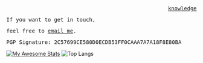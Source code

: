 <p align="right">
  <samp>
    <a href="https://www.startpage.com//">knowledge</a>
  </samp>
</p>

<p align="Left">
  <samp>
  If you want to get in touch,
  </samp>
</p>

<p align="Left">
  <samp>
  feel free to <a href="mailto:kwxynv@tuta.io">email me</a>.
  </samp>
</p>

<p align="Left">
  <samp>
    PGP Signature: 2C57699CE580D0ECDB53FF0CAAA7A7A18F8E80BA
  </samp>

[![My Awesome Stats](https://awesome-github-stats.azurewebsites.net/user-stats/KWXYNV?cardType=github&theme=dark&showIcons=false&preferLogin=false&hide_border=true&count_private=true&hide=prs,issues,contribs)](https://git.io/awesome-stats-card)
![Top Langs](https://github-readme-stats.vercel.app/api/top-langs/?username=KWXYNV&hide_progress=true&theme=dark#gh-dark-mode-only)
